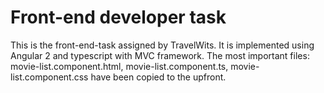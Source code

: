 # Front-end developer task

This is the front-end-task assigned by TravelWits. It is implemented using Angular 2 and typescript with MVC framework.
The most important files: movie-list.component.html, movie-list.component.ts, movie-list.component.css have been copied to the upfront.
